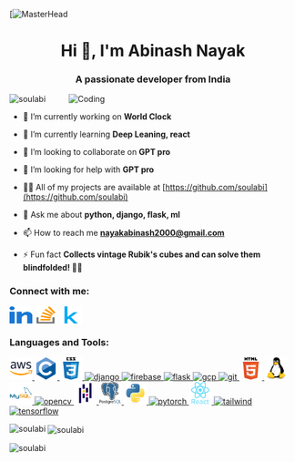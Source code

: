 [![MasterHead](https://t.ly/7CsrT)
<h1 align="center">Hi 👋, I'm Abinash Nayak</h1>
<h3 align="center">A passionate developer from India</h3>
<img align="right" alt="Coding" width="400" src="https://media.tenor.com/2gfRHLv6GZ8AAAAC/code-coding.gif">

<p align="left"> <img src="https://komarev.com/ghpvc/?username=soulabi&label=Profile%20views&color=0e75b6&style=flat" alt="soulabi" /> </p>

- 🔭 I’m currently working on **World Clock**

- 🌱 I’m currently learning **Deep Leaning, react**

- 👯 I’m looking to collaborate on **GPT pro**

- 🤝 I’m looking for help with **GPT pro**

- 👨‍💻 All of my projects are available at [https://github.com/soulabi](https://github.com/soulabi)

- 💬 Ask me about **python, django, flask, ml**

- 📫 How to reach me **nayakabinash2000@gmail.com**

- ⚡ Fun fact **Collects vintage Rubik's cubes and can solve them blindfolded! 🎲😎**

<h3 align="left">Connect with me:</h3>
<p align="left">
<a href="https://linkedin.com/in/abinash-nayak-9b69a6196" target="blank"><img align="center" src="https://raw.githubusercontent.com/soulabi/github-profile-readme-generator/master/src/images/icons/Social/linked-in-alt.svg" alt="abinash-nayak-9b69a6196" height="30" width="40" /></a>
<a href="https://stackoverflow.com/users/soulabi" target="blank"><img align="center" src="https://raw.githubusercontent.com/soulabi/github-profile-readme-generator/master/src/images/icons/Social/stack-overflow.svg" alt="soulabi" height="30" width="40" /></a>
<a href="https://kaggle.com/soulabi" target="blank"><img align="center" src="https://raw.githubusercontent.com/soulabi/github-profile-readme-generator/master/src/images/icons/Social/kaggle.svg" alt="soulabi" height="30" width="40" /></a>
</p>

<h3 align="left">Languages and Tools:</h3>
<p align="left"> <a href="https://aws.amazon.com" target="_blank" rel="noreferrer"> <img src="https://raw.githubusercontent.com/devicons/devicon/master/icons/amazonwebservices/amazonwebservices-original-wordmark.svg" alt="aws" width="40" height="40"/> </a> <a href="https://www.cprogramming.com/" target="_blank" rel="noreferrer"> <img src="https://raw.githubusercontent.com/devicons/devicon/master/icons/c/c-original.svg" alt="c" width="40" height="40"/> </a> <a href="https://www.w3schools.com/css/" target="_blank" rel="noreferrer"> <img src="https://raw.githubusercontent.com/devicons/devicon/master/icons/css3/css3-original-wordmark.svg" alt="css3" width="40" height="40"/> </a> <a href="https://www.djangoproject.com/" target="_blank" rel="noreferrer"> <img src="https://cdn.worldvectorlogo.com/logos/django.svg" alt="django" width="40" height="40"/> </a> <a href="https://firebase.google.com/" target="_blank" rel="noreferrer"> <img src="https://www.vectorlogo.zone/logos/firebase/firebase-icon.svg" alt="firebase" width="40" height="40"/> </a> <a href="https://flask.palletsprojects.com/" target="_blank" rel="noreferrer"> <img src="https://www.vectorlogo.zone/logos/pocoo_flask/pocoo_flask-icon.svg" alt="flask" width="40" height="40"/> </a> <a href="https://cloud.google.com" target="_blank" rel="noreferrer"> <img src="https://www.vectorlogo.zone/logos/google_cloud/google_cloud-icon.svg" alt="gcp" width="40" height="40"/> </a> <a href="https://git-scm.com/" target="_blank" rel="noreferrer"> <img src="https://www.vectorlogo.zone/logos/git-scm/git-scm-icon.svg" alt="git" width="40" height="40"/> </a> <a href="https://www.w3.org/html/" target="_blank" rel="noreferrer"> <img src="https://raw.githubusercontent.com/devicons/devicon/master/icons/html5/html5-original-wordmark.svg" alt="html5" width="40" height="40"/> </a> <a href="https://www.linux.org/" target="_blank" rel="noreferrer"> <img src="https://raw.githubusercontent.com/devicons/devicon/master/icons/linux/linux-original.svg" alt="linux" width="40" height="40"/> </a> <a href="https://www.mysql.com/" target="_blank" rel="noreferrer"> <img src="https://raw.githubusercontent.com/devicons/devicon/master/icons/mysql/mysql-original-wordmark.svg" alt="mysql" width="40" height="40"/> </a> <a href="https://opencv.org/" target="_blank" rel="noreferrer"> <img src="https://www.vectorlogo.zone/logos/opencv/opencv-icon.svg" alt="opencv" width="40" height="40"/> </a> <a href="https://pandas.pydata.org/" target="_blank" rel="noreferrer"> <img src="https://raw.githubusercontent.com/devicons/devicon/2ae2a900d2f041da66e950e4d48052658d850630/icons/pandas/pandas-original.svg" alt="pandas" width="40" height="40"/> </a> <a href="https://www.postgresql.org" target="_blank" rel="noreferrer"> <img src="https://raw.githubusercontent.com/devicons/devicon/master/icons/postgresql/postgresql-original-wordmark.svg" alt="postgresql" width="40" height="40"/> </a> <a href="https://www.python.org" target="_blank" rel="noreferrer"> <img src="https://raw.githubusercontent.com/devicons/devicon/master/icons/python/python-original.svg" alt="python" width="40" height="40"/> </a> <a href="https://pytorch.org/" target="_blank" rel="noreferrer"> <img src="https://www.vectorlogo.zone/logos/pytorch/pytorch-icon.svg" alt="pytorch" width="40" height="40"/> </a> <a href="https://reactjs.org/" target="_blank" rel="noreferrer"> <img src="https://raw.githubusercontent.com/devicons/devicon/master/icons/react/react-original-wordmark.svg" alt="react" width="40" height="40"/> </a> <a href="https://tailwindcss.com/" target="_blank" rel="noreferrer"> <img src="https://www.vectorlogo.zone/logos/tailwindcss/tailwindcss-icon.svg" alt="tailwind" width="40" height="40"/> </a> <a href="https://www.tensorflow.org" target="_blank" rel="noreferrer"> <img src="https://www.vectorlogo.zone/logos/tensorflow/tensorflow-icon.svg" alt="tensorflow" width="40" height="40"/> </a> </p>

<p><img align="left" src="https://github-readme-stats.vercel.app/api/top-langs?username=soulabi&show_icons=true&locale=en&layout=compact" alt="soulabi" /></p>

<p>&nbsp;<img align="center" src="https://github-readme-stats.vercel.app/api?username=soulabi&show_icons=true&locale=en" alt="soulabi" /></p>

<p><img align="center" src="https://github-readme-streak-stats.herokuapp.com/?user=soulabi&" alt="soulabi" /></p>

